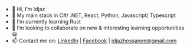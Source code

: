 - 👋 Hi, I’m Idjaz
- 👀 My main stack in C#/ .NET, React, Python, Javascript/ Typescript
- 🌱 I’m currently learning Rust
- 💞️ I’m looking to collaborate on new & interesting learning opportunities :smiley:
- 📫 Contact me on: [LinkedIn](https://www.linkedin.com/in/muhammad-idjaz-ali-hossanee-5b5913167/) | [Facebook](https://www.facebook.com/idjaz.hossanee.90/) | <idjazhossanee@gmail.com>

<!---
ihsaro/ihsaro is a ✨ special ✨ repository because its `README.md` (this file) appears on your GitHub profile.
You can click the Preview link to take a look at your changes.
--->
